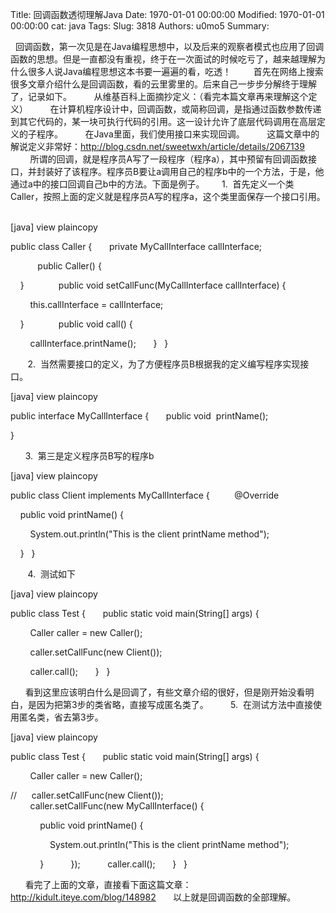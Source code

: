 Title: 回调函数透彻理解Java
Date: 1970-01-01 00:00:00
Modified: 1970-01-01 00:00:00
cat: java
Tags: 
Slug: 3818
Authors: u0mo5 
Summary: 

  回调函数，第一次见是在Java编程思想中，以及后来的观察者模式也应用了回调函数的思想。但是一直都没有重视，终于在一次面试的时候吃亏了，越来越理解为什么很多人说Java编程思想这本书要一遍遍的看，吃透！
        首先在网络上搜索很多文章介绍什么是回调函数，看的云里雾里的。后来自己一步步分解终于理解了，记录如下。
        从维基百科上面摘抄定义：（看完本篇文章再来理解这个定义）
        在计算机程序设计中，回调函数，或简称回调，是指通过函数参数传递到其它代码的，某一块可执行代码的引用。这一设计允许了底层代码调用在高层定义的子程序。
        在Java里面，我们使用接口来实现回调。
        这篇文章中的解说定义非常好：http://blog.csdn.net/sweetwxh/article/details/2067139
        所谓的回调，就是程序员A写了一段程序（程序a），其中预留有回调函数接口，并封装好了该程序。程序员B要让a调用自己的程序b中的一个方法，于是，他通过a中的接口回调自己b中的方法。下面是例子。
      1.  首先定义一个类Caller，按照上面的定义就是程序员A写的程序a，这个类里面保存一个接口引用。
      



[java] view plaincopy
 



public class Caller {  
    private MyCallInterface callInterface;  

      
    public Caller() {  

    }  
      
    public void setCallFunc(MyCallInterface callInterface) {  

        this.callInterface = callInterface;  

    }  
      
    public void call() {  

        callInterface.printName();  
    }  
}  


       2.  当然需要接口的定义，为了方便程序员B根据我的定义编写程序实现接口。
  



[java] view plaincopy
 





public interface MyCallInterface {  
    public void  printName();  

}  



      3.  第三是定义程序员B写的程序b



[java] view plaincopy
 





public class Client implements MyCallInterface {  
  
    @Override  

    public void printName() {  

        System.out.println("This is the client printName method");  

    }  
}  



       4.  测试如下



[java] view plaincopy
 





public class Test {  
    public static void main(String[] args) {  

        Caller caller = new Caller();  

        caller.setCallFunc(new Client());  

        caller.call();  
    }  
}  



      看到这里应该明白什么是回调了，有些文章介绍的很好，但是刚开始没看明白，是因为把第3步的类省略，直接写成匿名类了。
        5.  在测试方法中直接使用匿名类，省去第3步。



[java] view plaincopy
 





public class Test {  
    public static void main(String[] args) {  

        Caller caller = new Caller();  

//      caller.setCallFunc(new Client());  
        caller.setCallFunc(new MyCallInterface() {  

            public void printName() {  

                System.out.println("This is the client printName method");  

            }  
        });  
        caller.call();  
    }  
}  



      看完了上面的文章，直接看下面这篇文章：http://kidult.iteye.com/blog/148982
      以上就是回调函数的全部理解。
